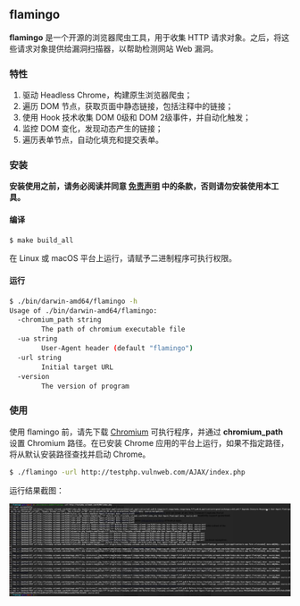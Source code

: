 ## flamingo

**flamingo** 是一个开源的浏览器爬虫工具，用于收集 HTTP 请求对象。之后，将这些请求对象提供给漏洞扫描器，以帮助检测网站 Web 漏洞。

### 特性

1.  驱动 Headless Chrome，构建原生浏览器爬虫；
2.  遍历 DOM 节点，获取页面中静态链接，包括注释中的链接；
3.  使用 Hook 技术收集 DOM 0级和 DOM 2级事件，并自动化触发；
4.  监控 DOM 变化，发现动态产生的链接；
5.  遍历表单节点，自动化填充和提交表单。

### 安装

**安装使用之前，请务必阅读并同意 [免责声明](./disclaimer.md) 中的条款，否则请勿安装使用本工具。**

#### 编译

```bash
$ make build_all
```

在 Linux 或 macOS 平台上运行，请赋予二进制程序可执行权限。

#### 运行

```bash
$ ./bin/darwin-amd64/flamingo -h
Usage of ./bin/darwin-amd64/flamingo:
  -chromium_path string
    	The path of chromium executable file
  -ua string
    	User-Agent header (default "flamingo")
  -url string
    	Initial target URL
  -version
    	The version of program
```

### 使用

使用 flamingo 前，请先下载 [Chromium](https://www.chromium.org/getting-involved/download-chromium) 可执行程序，并通过 **chromium_path** 设置 Chromium 路径。在已安装 Chrome 应用的平台上运行，如果不指定路径，将从默认安装路径查找并启动 Chrome。

```bash
$ ./flamingo -url http://testphp.vulnweb.com/AJAX/index.php
```

运行结果截图：

![demo](./demo.jpg)
